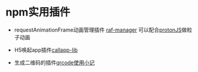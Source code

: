 # npm实用插件

* requestAnimationFrame动画管理插件 [raf-manager](https://www.npmjs.com/package/raf-manager) 可以配合[protonJS](https://drawcall.github.io/Proton/)做粒子动画

* H5唤起app插件[callapp-lib](https://www.npmjs.com/package/callapp-lib)
* 生成二维码的插件[qrcode](https://www.npmjs.com/package/qrcode)[使用小记](/HtmlAndCss/qrcodeDemo)